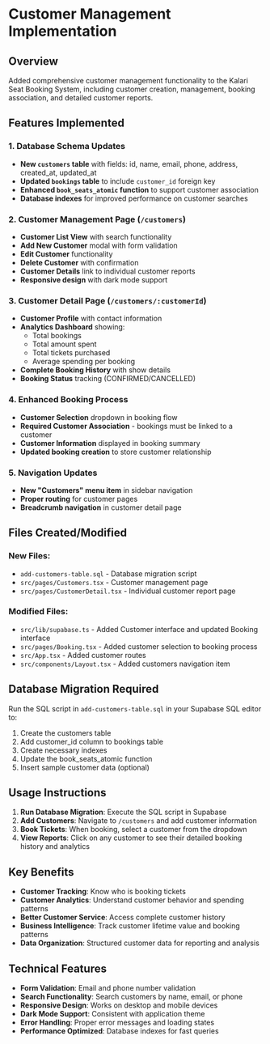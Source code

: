 # Customer Management Implementation

## Overview
Added comprehensive customer management functionality to the Kalari Seat Booking System, including customer creation, management, booking association, and detailed customer reports.

## Features Implemented

### 1. Database Schema Updates
- **New `customers` table** with fields: id, name, email, phone, address, created_at, updated_at
- **Updated `bookings` table** to include `customer_id` foreign key
- **Enhanced `book_seats_atomic` function** to support customer association
- **Database indexes** for improved performance on customer searches

### 2. Customer Management Page (`/customers`)
- **Customer List View** with search functionality
- **Add New Customer** modal with form validation
- **Edit Customer** functionality
- **Delete Customer** with confirmation
- **Customer Details** link to individual customer reports
- **Responsive design** with dark mode support

### 3. Customer Detail Page (`/customers/:customerId`)
- **Customer Profile** with contact information
- **Analytics Dashboard** showing:
  - Total bookings
  - Total amount spent
  - Total tickets purchased
  - Average spending per booking
- **Complete Booking History** with show details
- **Booking Status** tracking (CONFIRMED/CANCELLED)

### 4. Enhanced Booking Process
- **Customer Selection** dropdown in booking flow
- **Required Customer Association** - bookings must be linked to a customer
- **Customer Information** displayed in booking summary
- **Updated booking creation** to store customer relationship

### 5. Navigation Updates
- **New "Customers" menu item** in sidebar navigation
- **Proper routing** for customer pages
- **Breadcrumb navigation** in customer detail page

## Files Created/Modified

### New Files:
- `add-customers-table.sql` - Database migration script
- `src/pages/Customers.tsx` - Customer management page
- `src/pages/CustomerDetail.tsx` - Individual customer report page

### Modified Files:
- `src/lib/supabase.ts` - Added Customer interface and updated Booking interface
- `src/pages/Booking.tsx` - Added customer selection to booking process
- `src/App.tsx` - Added customer routes
- `src/components/Layout.tsx` - Added customers navigation item

## Database Migration Required

Run the SQL script in `add-customers-table.sql` in your Supabase SQL editor to:
1. Create the customers table
2. Add customer_id column to bookings table
3. Create necessary indexes
4. Update the book_seats_atomic function
5. Insert sample customer data (optional)

## Usage Instructions

1. **Run Database Migration**: Execute the SQL script in Supabase
2. **Add Customers**: Navigate to `/customers` and add customer information
3. **Book Tickets**: When booking, select a customer from the dropdown
4. **View Reports**: Click on any customer to see their detailed booking history and analytics

## Key Benefits

- **Customer Tracking**: Know who is booking tickets
- **Customer Analytics**: Understand customer behavior and spending patterns
- **Better Customer Service**: Access complete customer history
- **Business Intelligence**: Track customer lifetime value and booking patterns
- **Data Organization**: Structured customer data for reporting and analysis

## Technical Features

- **Form Validation**: Email and phone number validation
- **Search Functionality**: Search customers by name, email, or phone
- **Responsive Design**: Works on desktop and mobile devices
- **Dark Mode Support**: Consistent with application theme
- **Error Handling**: Proper error messages and loading states
- **Performance Optimized**: Database indexes for fast queries
